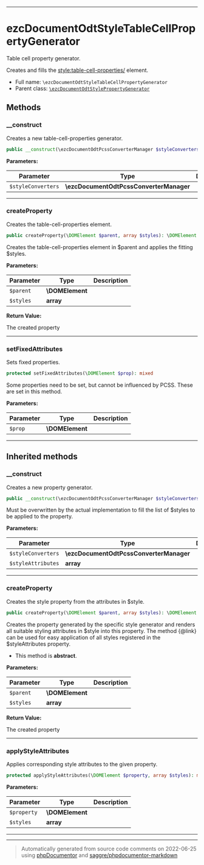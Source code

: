 ***

# ezcDocumentOdtStyleTableCellPropertyGenerator

Table cell property generator.

Creates and fills the <style:table-cell-properties/> element.

* Full name: `\ezcDocumentOdtStyleTableCellPropertyGenerator`
* Parent class: [`\ezcDocumentOdtStylePropertyGenerator`](./ezcDocumentOdtStylePropertyGenerator.md)




## Methods


### __construct

Creates a new table-cell-properties generator.

```php
public __construct(\ezcDocumentOdtPcssConverterManager $styleConverters): mixed
```








**Parameters:**

| Parameter | Type | Description |
|-----------|------|-------------|
| `$styleConverters` | **\ezcDocumentOdtPcssConverterManager** |  |




***

### createProperty

Creates the table-cell-properties element.

```php
public createProperty(\DOMElement $parent, array $styles): \DOMElement
```

Creates the table-cell-properties element in $parent and applies the fitting $styles.






**Parameters:**

| Parameter | Type | Description |
|-----------|------|-------------|
| `$parent` | **\DOMElement** |  |
| `$styles` | **array** |  |


**Return Value:**

The created property



***

### setFixedAttributes

Sets fixed properties.

```php
protected setFixedAttributes(\DOMElement $prop): mixed
```

Some properties need to be set, but cannot be influenced by PCSS. These
are set in this method.






**Parameters:**

| Parameter | Type | Description |
|-----------|------|-------------|
| `$prop` | **\DOMElement** |  |




***


## Inherited methods


### __construct

Creates a new property generator.

```php
public __construct(\ezcDocumentOdtPcssConverterManager $styleConverters, array $styleAttributes): mixed
```

Must be overwritten by the actual implementation to fill the list of
$styles to be applied to the property.






**Parameters:**

| Parameter | Type | Description |
|-----------|------|-------------|
| `$styleConverters` | **\ezcDocumentOdtPcssConverterManager** |  |
| `$styleAttributes` | **array** |  |




***

### createProperty

Creates the style property from the attributes in $style.

```php
public createProperty(\DOMElement $parent, array $styles): \DOMElement
```

Creates the property generated by the specific style generator and
renders all suitable styling attributes in $style into this property.
The method {@link} can be used for easy
application of all styles registered in the $styleAttributes property.


* This method is **abstract**.



**Parameters:**

| Parameter | Type | Description |
|-----------|------|-------------|
| `$parent` | **\DOMElement** |  |
| `$styles` | **array** |  |


**Return Value:**

The created property



***

### applyStyleAttributes

Applies corresponding style attributes to the given property.

```php
protected applyStyleAttributes(\DOMElement $property, array $styles): mixed
```








**Parameters:**

| Parameter | Type | Description |
|-----------|------|-------------|
| `$property` | **\DOMElement** |  |
| `$styles` | **array** |  |




***


***
> Automatically generated from source code comments on 2022-06-25 using [phpDocumentor](http://www.phpdoc.org/) and [saggre/phpdocumentor-markdown](https://github.com/Saggre/phpDocumentor-markdown)
